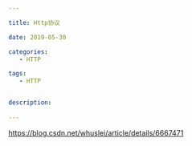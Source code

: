 ```yaml
---

title: Http协议

date: 2019-05-30

categories: 
   - HTTP

tags: 
   - HTTP 


description: 
​
---
```


https://blog.csdn.net/whuslei/article/details/6667471